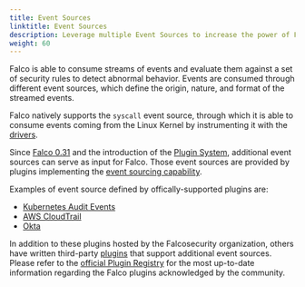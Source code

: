 ```yaml
---
title: Event Sources
linktitle: Event Sources
description: Leverage multiple Event Sources to increase the power of Falco
weight: 60
---
```


Falco is able to consume streams of events and evaluate them against a set of security rules to detect abnormal behavior. Events are consumed through different event sources, which define the origin, nature, and format of the streamed events.

Falco natively supports the `syscall` event source, through which it is able to consume events coming from the Linux Kernel by instrumenting it with the [drivers](./drivers). 

Since [Falco 0.31](/blog/falco-0-31-0.md) and the introduction of the [Plugin System](/docs/plugins), additional event sources can serve as input for Falco. Those event sources are provided by plugins implementing the [event sourcing capability](/docs/plugins#event-sourcing-capability). 

Examples of event source defined by offically-supported plugins are:

* [Kubernetes Audit Events](/docs/event-sources/kubernetes-audit/)
* [AWS CloudTrail](/docs/event-sources/cloudtrail/)
* [Okta](/docs/event-sources/okta/)

In addition to these plugins hosted by the Falcosecurity organization, others have written third-party [plugins](https://github.com/falcosecurity/plugins#readme) that support additional event sources. Please refer to the [official Plugin Registry](https://github.com/falcosecurity/plugins/blob/master/registry.yaml) for the most up-to-date information regarding the Falco plugins acknowledged by the community.